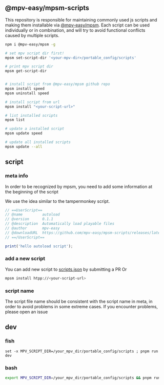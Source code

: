 ## @mpv-easy/mpsm-scripts

This repository is responsible for maintaining commonly used js scripts and making them installable via [@mpv-easy/mpsm](https://github.com/mpv-easy/mpv-easy/tree/main/mpv-mpsm). Each script can be used individually or in combination, and will try to avoid functional conflicts caused by multiple scripts.

```bash
npm i @mpv-easy/mpsm -g

# set mpv script dir first!
mpsm set-script-dir '<your-mpv-dir>/portable_config/scripts'

# print mpv script dir
mpsm get-script-dir


# install script from @mpv-easy/mpsm github repo
mpsm install speed
mpsm uninstall speed

# install script from url
mpsm install "<your-script-url>"

# list installed scripts
mpsm list

# update a installed script
mpsm update speed

# update all installed scripts
mpsm update --all
```

## script

### meta info

In order to be recognized by mpsm, you need to add some information at the beginning of the script

We use the idea similar to the tampermonkey script.

```js
// ==UserScript==
// @name         autoload
// @version      0.1.1
// @description  Automatically load playable files
// @author       mpv-easy
// @downloadURL  https://github.com/mpv-easy/mpsm-scripts/releases/latest/download/autoload.js
// ==/UserScript==

print('hello autoload script');
```

### add a new script

You can add new script to [scripts.json](./scripts.json) by submitting a PR
Or

```bash
mpsm install htpp://<your-script-url>
```

### script name

The script file name should be consistent with the script name in meta, in order to avoid problems in some extreme cases. If you encounter problems, please open an issue

## dev

### fish

```fish
set -x MPV_SCRIPT_DIR=/your_mpv_dir/portable_config/scripts ; pnpm run dev
```

### bash

```bash
export MPV_SCRIPT_DIR=/your_mpv_dir/portable_config/scripts && pnpm run dev
```
